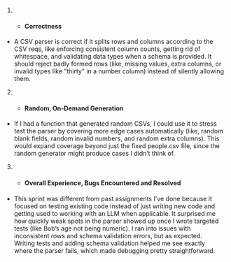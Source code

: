 1. - #### Correctness
- A CSV parser is correct if it splits rows and columns according to the CSV reqs, like enforcing consistent column counts, getting rid of whitespace, and validating data types when a schema is provided. It should reject badly formed rows (like, missing values, extra columns, or invalid types like "thirty" in a number column) instead of silently allowing them.

2. - #### Random, On-Demand Generation 
- If I had a function that generated random CSVs, I could use it to stress test the parser by covering more edge cases automatically (like, random blank fields, random invalid numbers, and random extra columns). This would expand coverage beyond just the fixed people.csv file, since the random generator might produce cases I didn’t think of.

3. - #### Overall Experience, Bugs Encountered and Resolved
- This sprint was different from past assignments I've done because it focused on testing existing code instead of just writing new code and getting used to working with an LLM when applicable. It surprised me how quickly weak spots in the parser showed up once I wrote targeted tests (like Bob’s age not being numeric). I ran into issues with inconsistent rows and schema validation errors, but as expected. Writing tests and adding schema validation helped me see exactly where the parser fails, which made debugging pretty straightforward.